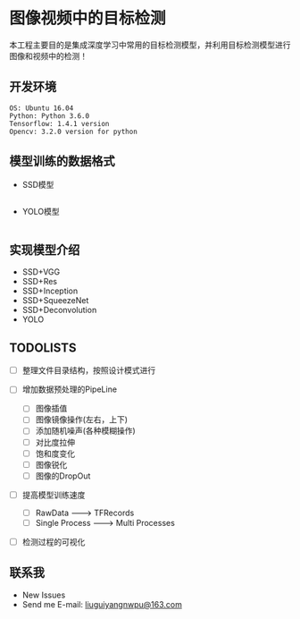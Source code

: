 # 图像视频中的目标检测
本工程主要目的是集成深度学习中常用的目标检测模型，并利用目标检测模型进行图像和视频中的检测！

## 开发环境
```shell
OS: Ubuntu 16.04
Python: Python 3.6.0
Tensorflow: 1.4.1 version
Opencv: 3.2.0 version for python
```

## 模型训练的数据格式
* SSD模型
```shell

```
* YOLO模型
```shell

```

## 实现模型介绍
* SSD+VGG
* SSD+Res
* SSD+Inception
* SSD+SqueezeNet
* SSD+Deconvolution
* YOLO

## TODOLISTS
- [ ] 整理文件目录结构，按照设计模式进行
- [ ] 增加数据预处理的PipeLine
    - [ ] 图像插值
    - [ ] 图像镜像操作(左右，上下)
    - [ ] 添加随机噪声(各种模糊操作)
    - [ ] 对比度拉伸
    - [ ] 饱和度变化
    - [ ] 图像锐化
    - [ ] 图像的DropOut
- [ ] 提高模型训练速度
    - [ ] RawData ---> TFRecords
    - [ ] Single Process ---> Multi Processes
- [ ] 检测过程的可视化


## 联系我
* New Issues
* Send me E-mail: liuguiyangnwpu@163.com
